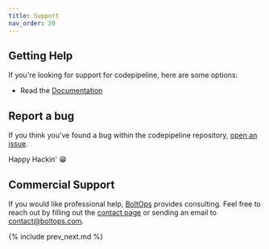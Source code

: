 ```yaml
---
title: Support
nav_order: 20
---
```


## Getting Help

If you're looking for support for codepipeline, here are some options:

* Read the [Documentation](http://https://codepipeline.org)

## Report a bug

If you think you've found a bug within the codepipeline repository, [open an issue](https://github.com/tongueroo/codepipeline/issues/new/choose).

Happy Hackin' 😁

## Commercial Support

If you would like professional help, [BoltOps](https://www.boltops.com/) provides consulting. Feel free to reach out by filling out the [contact page](https://www.boltops.com/contact) or sending an email to contact@boltops.com.

{% include prev_next.md %}